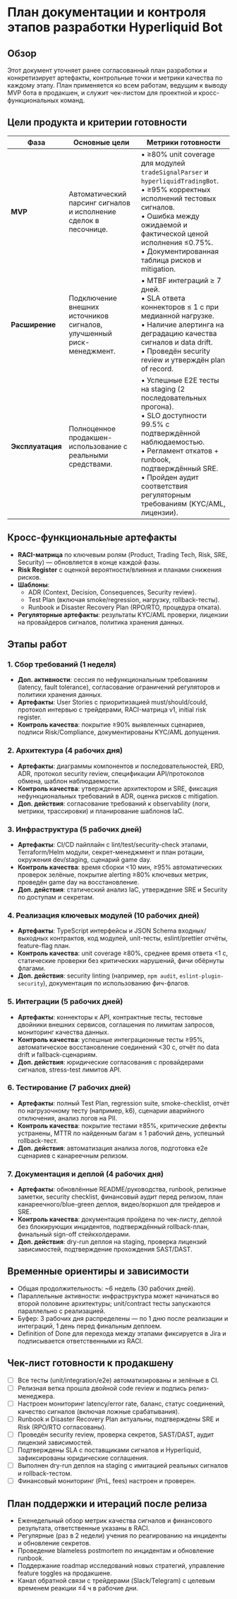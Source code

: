 # План документации и контроля этапов разработки Hyperliquid Bot

## Обзор
Этот документ уточняет ранее согласованный план разработки и конкретизирует артефакты, контрольные точки и метрики качества по каждому этапу. План применяется ко всем работам, ведущим к выводу MVP бота в продакшен, и служит чек-листом для проектной и кросс-функциональных команд.

## Цели продукта и критерии готовности
| Фаза | Основные цели | Метрики готовности |
| --- | --- | --- |
| **MVP** | Автоматический парсинг сигналов и исполнение сделок в песочнице. | • ≥80% unit coverage для модулей `tradeSignalParser` и `hyperliquidTradingBot`.<br>• ≥95% корректных исполнений тестовых сигналов.<br>• Ошибка между ожидаемой и фактической ценой исполнения ≤0.75%.<br>• Документированная таблица рисков и mitigation. |
| **Расширение** | Подключение внешних источников сигналов, улучшенный риск-менеджмент. | • MTBF интеграций ≥ 7 дней.<br>• SLA ответа коннекторов ≤ 1 c при медианной нагрузке.<br>• Наличие алертинга на деградацию качества сигналов и data drift.<br>• Проведён security review и утверждён plan of record. |
| **Эксплуатация** | Полноценное продакшен-использование с реальными средствами. | • Успешные E2E тесты на staging (2 последовательных прогона).<br>• SLO доступности 99.5% с подтверждённой наблюдаемостью.<br>• Регламент откатов + runbook, подтверждённый SRE.<br>• Пройден аудит соответствия регуляторным требованиям (KYC/AML, лицензии). |

## Кросс-функциональные артефакты
- **RACI-матрица** по ключевым ролям (Product, Trading Tech, Risk, SRE, Security) — обновляется в конце каждой фазы.
- **Risk Register** с оценкой вероятности/влияния и планами снижения рисков.
- **Шаблоны**:
  - ADR (Context, Decision, Consequences, Security review).
  - Test Plan (включая smoke/regression, нагрузку, rollback-тесты).
  - Runbook и Disaster Recovery Plan (RPO/RTO, процедура отката).
- **Регуляторные артефакты**: результаты KYC/AML проверки, лицензии на провайдеров сигналов, политика хранения данных.

## Этапы работ
### 1. Сбор требований (1 неделя)
- **Доп. активности**: сессия по нефункциональным требованиям (latency, fault tolerance), согласование ограничений регуляторов и политики хранения данных.
- **Артефакты**: User Stories с приоритизацией must/should/could, протокол интервью с трейдерами, RACI-матрица v1, initial risk register.
- **Контроль качества**: покрытие ≥90% выявленных сценариев, подписи Risk/Compliance, документированы KYC/AML допущения.

### 2. Архитектура (4 рабочих дня)
- **Артефакты**: диаграммы компонентов и последовательностей, ERD, ADR, протокол security review, спецификации API/протоколов обмена, шаблон наблюдаемости.
- **Контроль качества**: утверждение архитектором и SRE, фиксация нефункциональных требований в ADR, оценка рисков с mitigation.
- **Доп. действия**: согласование требований к observability (логи, метрики, трассировки) и планирование шаблонов IaC.

### 3. Инфраструктура (5 рабочих дней)
- **Артефакты**: CI/CD пайплайн с lint/test/security-check этапами, Terraform/Helm модули, секрет-менеджмент и план ротации, окружения dev/staging, сценарий game day.
- **Контроль качества**: время сборки <10 мин, ≥95% автоматических проверок зелёные, покрытие alerting ≥80% ключевых метрик, проведён game day на восстановление.
- **Доп. действия**: статический анализ IaC, утверждение SRE и Security по доступам и секретам.

### 4. Реализация ключевых модулей (10 рабочих дней)
- **Артефакты**: TypeScript интерфейсы и JSON Schema входных/выходных контрактов, код модулей, unit-тесты, eslint/prettier отчёты, feature-flag план.
- **Контроль качества**: unit coverage ≥80%, среднее время ответа <1 c, статические проверки без критических нарушений, фичи обёрнуты флагами.
- **Доп. действия**: security linting (например, `npm audit`, `eslint-plugin-security`), документация по использованию фич-флагов.

### 5. Интеграции (5 рабочих дней)
- **Артефакты**: коннекторы к API, контрактные тесты, тестовые двойники внешних сервисов, соглашения по лимитам запросов, мониторинг качества данных.
- **Контроль качества**: успешные интеграционные тесты ≥95%, автоматическое восстановление соединений <30 c, отчёт по data drift и fallback-сценариям.
- **Доп. действия**: юридические согласования с провайдерами сигналов, stress-test лимитов API.

### 6. Тестирование (7 рабочих дней)
- **Артефакты**: полный Test Plan, regression suite, smoke-checklist, отчёт по нагрузочному тесту (например, k6), сценарии аварийного отключения, анализ логов на PII.
- **Контроль качества**: покрытие тестами ≥85%, критические дефекты устранены, MTTR по найденным багам ≤ 1 рабочий день, успешный rollback-тест.
- **Доп. действия**: автоматизация анализа логов, подготовка e2e сценариев с канареечным релизом.

### 7. Документация и деплой (4 рабочих дня)
- **Артефакты**: обновлённые README/руководства, runbook, релизные заметки, security checklist, финансовый аудит перед релизом, план канареечного/blue-green деплоя, видео/воркшоп для трейдеров и SRE.
- **Контроль качества**: документация пройдена по чек-листу, деплой без блокирующих инцидентов, подтверждённый rollback-план, финальный sign-off стейкхолдерами.
- **Доп. действия**: dry-run деплоя на staging, проверка лицензий зависимостей, подтверждение прохождения SAST/DAST.

## Временные ориентиры и зависимости
- Общая продолжительность: ~6 недель (30 рабочих дней).
- Параллельные активности: инфраструктура может начинаться во второй половине архитектуры; unit/contract тесты запускаются параллельно с реализацией.
- Буфер: 3 рабочих дня распределены — по 1 дню после реализации и интеграций, 1 день перед финальным деплоем.
- Definition of Done для перехода между этапами фиксируется в Jira и подписывается ответственными из RACI.

## Чек-лист готовности к продакшену
- [ ] Все тесты (unit/integration/e2e) автоматизированы и зелёные в CI.
- [ ] Релизная ветка прошла двойной code review и подпись релиз-менеджера.
- [ ] Настроен мониторинг latency/error rate, баланс, статус соединений, качество сигналов (включая ложные срабатывания).
- [ ] Runbook и Disaster Recovery Plan актуальны, подтверждены SRE и Risk (RPO/RTO согласованы).
- [ ] Проведён security review, проверка секретов, SAST/DAST, аудит лицензий зависимостей.
- [ ] Подтверждены SLA с поставщиками сигналов и Hyperliquid, зафиксированы юридические соглашения.
- [ ] Выполнен dry-run деплоя на staging с имитацией реальных сигналов и rollback-тестом.
- [ ] Финансовый мониторинг (PnL, fees) настроен и проверен.

## План поддержки и итераций после релиза
- Еженедельный обзор метрик качества сигналов и финансового результата, ответственные указаны в RACI.
- Регулярные (раз в 2 недели) учения по реагированию на инциденты и обновление секретов.
- Проведение blameless postmortem по инцидентам и обновление runbook.
- Поддержание roadmap исследований новых стратегий, управление feature toggles на продакшене.
- Канал обратной связи с трейдерами (Slack/Telegram) с целевым временем реакции ≤4 ч в рабочие дни.

